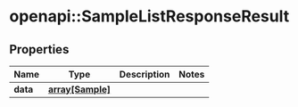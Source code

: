 # openapi::SampleListResponseResult

## Properties
Name | Type | Description | Notes
------------ | ------------- | ------------- | -------------
**data** | [**array[Sample]**](Sample.md) |  | 


